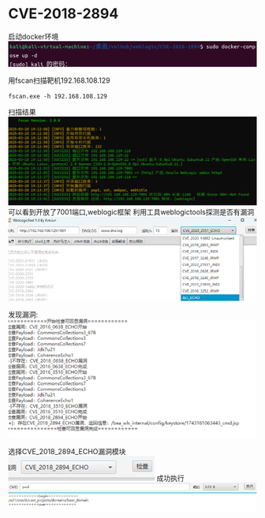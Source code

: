 # CVE-2018-2894
启动docker环境
![](vx_images/82082563491740.png)

用fscan扫描靶机192.168.108.129
```
fscan.exe -h 192.168.108.129
```
扫描结果
![](vx_images/454962796415270.png)
可以看到开放了7001端口,weblogic框架
利用工具weblogictools探测是否有漏洞
![](vx_images/423575697303902.png)

发现漏洞:
![](vx_images/556584062346517.png)

选择CVE_2018_2894_ECHO漏洞模块
![](vx_images/368962670429550.png)
成功执行
![](vx_images/18926286439042.png)

